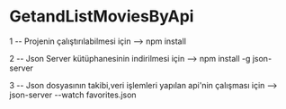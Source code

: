 # GetandListMoviesByApi
1 -- Projenin çalıştırılabilmesi için --> npm install 

2 -- Json Server kütüphanesinin indirilmesi için --> npm install -g json-server

3 -- Json dosyasının takibi,veri işlemleri yapılan api'nin çalışması için --> json-server --watch favorites.json
